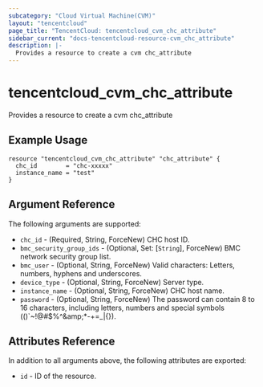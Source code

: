 ```yaml
---
subcategory: "Cloud Virtual Machine(CVM)"
layout: "tencentcloud"
page_title: "TencentCloud: tencentcloud_cvm_chc_attribute"
sidebar_current: "docs-tencentcloud-resource-cvm_chc_attribute"
description: |-
  Provides a resource to create a cvm chc_attribute
---
```


# tencentcloud_cvm_chc_attribute

Provides a resource to create a cvm chc_attribute

## Example Usage

```hcl
resource "tencentcloud_cvm_chc_attribute" "chc_attribute" {
  chc_id        = "chc-xxxxx"
  instance_name = "test"
}
```

## Argument Reference

The following arguments are supported:

* `chc_id` - (Required, String, ForceNew) CHC host ID.
* `bmc_security_group_ids` - (Optional, Set: [`String`], ForceNew) BMC network security group list.
* `bmc_user` - (Optional, String, ForceNew) Valid characters: Letters, numbers, hyphens and underscores.
* `device_type` - (Optional, String, ForceNew) Server type.
* `instance_name` - (Optional, String, ForceNew) CHC host name.
* `password` - (Optional, String, ForceNew) The password can contain 8 to 16 characters, including letters, numbers and special symbols (()`~!@#$%^&amp;amp;*-+=_|{}).

## Attributes Reference

In addition to all arguments above, the following attributes are exported:

* `id` - ID of the resource.



